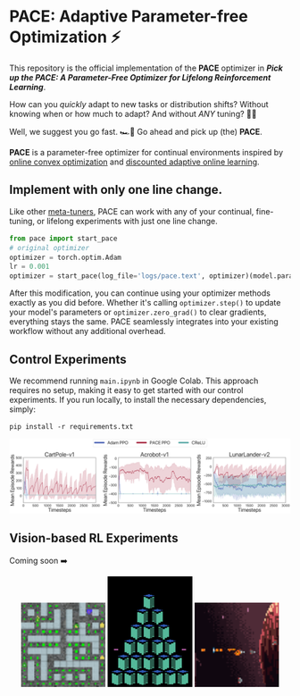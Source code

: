 # PACE: Adaptive Parameter-free Optimization ⚡️
This repository is the official implementation of the **PACE** optimizer in ***Pick up the PACE: A Parameter-Free Optimizer for Lifelong Reinforcement Learning***.

How can you _quickly_ adapt to new tasks or distribution shifts? Without knowing when or how much to adapt? And without _ANY_ tuning? 
 🤔💭

Well, we suggest you go fast. 🏎️💨 Go ahead and pick up (the) **PACE**.

**PACE** is a parameter-free optimizer for continual environments inspired by [online convex optimization](https://arxiv.org/abs/1912.13213) and [discounted adaptive online learning](https://arxiv.org/abs/2402.02720).

## Implement with only one line change.
Like other [meta-tuners](https://openreview.net/pdf?id=uhKtQMn21D), PACE can work with any of your continual, fine-tuning, or lifelong experiments with just one line change.

```python
from pace import start_pace
# original optimizer
optimizer = torch.optim.Adam
lr = 0.001
optimizer = start_pace(log_file='logs/pace.text', optimizer)(model.parameters(), lr=lr)
```

After this modification, you can continue using your optimizer methods exactly as you did before. Whether it's calling `optimizer.step()` to update your model's parameters or `optimizer.zero_grad()` to clear gradients, everything stays the same. PACE seamlessly integrates into your existing workflow without any additional overhead.

## Control Experiments

We recommend running ``main.ipynb`` in Google Colab. This approach requires no setup, making it easy to get started with our control experiments. If you run locally, to install the necessary dependencies, simply:

```setup
pip install -r requirements.txt
```
![Control Experiment](figures/control.png)

## Vision-based RL Experiments

Coming soon ➡️

<p align="center">
  <img src="figures/game1.gif" alt="Game 1" width="30%">
  <img src="figures/game2.gif" alt="Game 2" width="30%">
  <img src="figures/game3.gif" alt="Game 3" width="30%">
</p>
